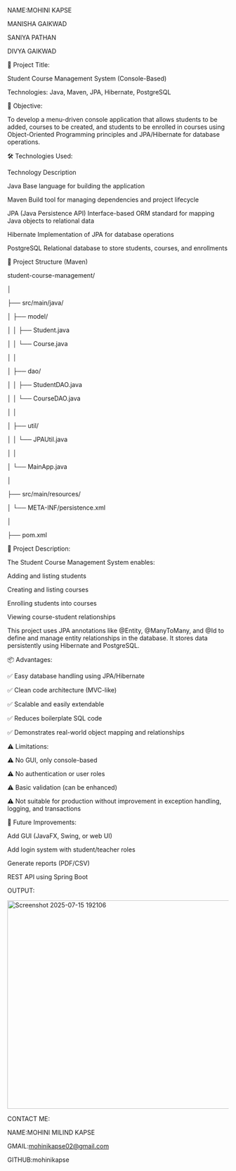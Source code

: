 NAME:MOHINI KAPSE 

MANISHA GAIKWAD

SANIYA PATHAN

DIVYA GAIKWAD

📘 Project Title:

Student Course Management System (Console-Based)

Technologies: Java, Maven, JPA, Hibernate, PostgreSQL

🎯 Objective:

To develop a menu-driven console application that allows students to be added, courses to be created, and students to be enrolled in courses using Object-Oriented Programming principles and JPA/Hibernate for database operations.

🛠 Technologies Used:

Technology	Description

Java	Base language for building the application

Maven	Build tool for managing dependencies and project lifecycle

JPA (Java Persistence API)	Interface-based ORM standard for mapping Java objects to relational data

Hibernate	Implementation of JPA for database operations

PostgreSQL	Relational database to store students, courses, and enrollments


📁 Project Structure (Maven)

student-course-management/

│

├── src/main/java/

│   ├── model/

│   │   ├── Student.java

│   │   └── Course.java

│   │

│   ├── dao/

│   │   ├── StudentDAO.java

│   │   └── CourseDAO.java

│   │

│   ├── util/

│   │   └── JPAUtil.java

│   │

│   └── MainApp.java

│

├── src/main/resources/

│   └── META-INF/persistence.xml

│

├── pom.xml


📄 Project Description:

The Student Course Management System enables:

Adding and listing students

Creating and listing courses

Enrolling students into courses

Viewing course-student relationships


This project uses JPA annotations like @Entity, @ManyToMany, and @Id to define and manage entity relationships in the database. It stores data persistently using Hibernate and PostgreSQL.

📦 Advantages:

✅ Easy database handling using JPA/Hibernate

✅ Clean code architecture (MVC-like)

✅ Scalable and easily extendable

✅ Reduces boilerplate SQL code

✅ Demonstrates real-world object mapping and relationships

⚠ Limitations:

⚠ No GUI, only console-based

⚠ No authentication or user roles

⚠ Basic validation (can be enhanced)

⚠ Not suitable for production without improvement in exception handling, logging, and transactions

🚀 Future Improvements:

Add GUI (JavaFX, Swing, or web UI)

Add login system with student/teacher roles

Generate reports (PDF/CSV)

REST API using Spring Boot



OUTPUT:


<img width="520" height="473" alt="Screenshot 2025-07-15 192106" src="https://github.com/user-attachments/assets/e5040376-df02-4c0c-bb92-3e110f58fb82" />








CONTACT ME:

NAME:MOHINI MILIND KAPSE

GMAIL:mohinikapse02@gmail.com

GITHUB:mohinikapse
